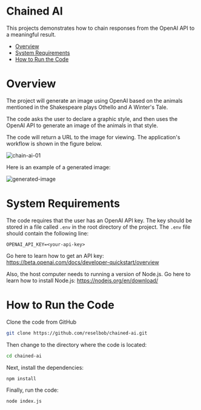 # Chained AI
This projects demonstrates how to chain responses from the OpenAI API to a meaningful result.

- [Overview](#overview)
- [System Requirements](#system-requirements)
- [How to Run the Code](#how-to-run-the-code)

# Overview

The project will generate an image using OpenAI based on the animals mentioned in the Shakespeare plays Othello and A Winter's Tale. 

The code asks the user to declare a graphic style, and then uses the OpenAI API to generate an image of the animals in that style.

The code will return a URL to the image for viewing. The application's workflow is shown in the figure below.

![chain-ai-01](https://github.com/user-attachments/assets/fbbcaeb5-6ff4-449a-ba2a-bd882aaea917)


Here is an example of a generated image:

![generated-image](https://github.com/user-attachments/assets/c8d81746-054d-4a1e-866e-6ab9912b90f5)


# System Requirements

The code requires that the user has an OpenAI API key. The key should be stored in a file called `.env` in the root directory of the project. The `.env` file should contain the following line:

```
OPENAI_API_KEY=<your-api-key>
```

Go here to learn how to get an API key: https://beta.openai.com/docs/developer-quickstart/overview

Also, the host computer needs to running a version of Node.js. Go here to learn how to install Node.js: https://nodejs.org/en/download/

# How to Run the Code

Clone the code from GitHub

```bash
git clone https://github.com/reselbob/chained-ai.git
```

Then change to the directory where the code is located:

```bash
cd chained-ai
```

Next, install the dependencies:

```bash
npm install
```

Finally, run the code:

```bash
node index.js
```


